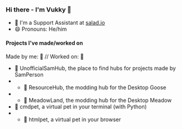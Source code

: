 ### Hi there - I'm Vukky 👋

- 💼 I'm a Support Assistant at [salad.io](https://salad.io)
- 😄 Pronouns: He/him

#### Projects I've made/worked on
Made by me: 👤 //
Worked on: 👥

- 👤 UnofficialSamHub, the place to find hubs for projects made by SamPerson
- - 👤 ResourceHub, the modding hub for the Desktop Goose
- - 👤 MeadowLand, the modding hub for the Desktop Meadow
- 👥 cmdpet, a virtual pet in your terminal (with Python)
- - 👤 htmlpet, a virtual pet in your browser

<!--
**Vukky123/Vukky123** is a ✨ _special_ ✨ repository because its `README.md` (this file) appears on your GitHub profile.

Here are some ideas to get you started:

- 🔭 I’m currently working on ...
- 🌱 I’m currently learning ...
- 👯 I’m looking to collaborate on ...
- 🤔 I’m looking for help with ...
- 💬 Ask me about ...
- 📫 How to reach me: ...
- 😄 Pronouns: ...
- ⚡ Fun fact: ...
-->
